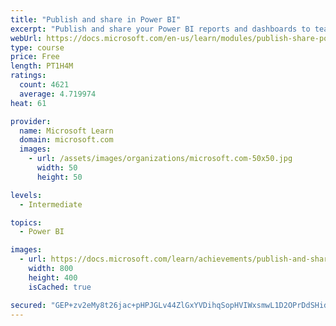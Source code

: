 ```yaml
---
title: "Publish and share in Power BI"
excerpt: "Publish and share your Power BI reports and dashboards to teammates in your organization or to everyone on the web."
webUrl: https://docs.microsoft.com/en-us/learn/modules/publish-share-power-bi/
type: course
price: Free
length: PT1H4M
ratings:
  count: 4621
  average: 4.719974
heat: 61

provider:
  name: Microsoft Learn
  domain: microsoft.com
  images:
    - url: /assets/images/organizations/microsoft.com-50x50.jpg
      width: 50
      height: 50

levels:
  - Intermediate

topics:
  - Power BI

images:
  - url: https://docs.microsoft.com/learn/achievements/publish-and-share-with-power-bi-desktop-social.png
    width: 800
    height: 400
    isCached: true

secured: "GEP+zv2eMy8t26jac+pHPJGLv44ZlGxYVDihqSopHVIWxsmwL1D2OPrDdSHid5V6U1QQAoqXx1X9UgKhDccFud4OIXSHdEa4TrD+hAvc+g6W0EtokdTYpWinG+Fw7eSEPRZUhQpzl28/dMt0gLwkXZo44Wp5cQle50KF7IKGOZqDku3YXoMUpDdzRV+SA8H8DiVfDgx1+3MMg/lN/JoUKPBkj3vk9c/iy8gjAJaKYXOCNRHQEvuhkkKJk0PzDop1puY7SQQgMKRjdzZY4uljME5IC5pW53Hm+hRBR68XwAQqjkGy36lkxARJ3NDCXJwmoki7qhjO6Gd5lSTg/8mgP1Hdgc/gXIzXKhhZvLD5Hquvo5CHortF55kZRnP8yFcaQwQPsyPQIeeRt1dY/VMK6Rl4zwsE9sQZ55aXEs2I/g8=;5Fh6yzReYq1OVfOKXa7nag=="
---
```


